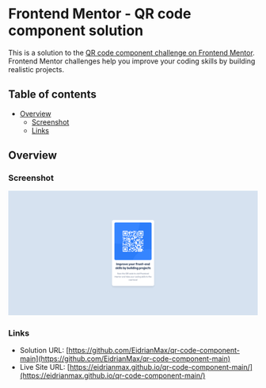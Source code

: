 # Frontend Mentor - QR code component solution

This is a solution to the [QR code component challenge on Frontend Mentor](https://www.frontendmentor.io/challenges/qr-code-component-iux_sIO_H). Frontend Mentor challenges help you improve your coding skills by building realistic projects.

## Table of contents

- [Overview](#overview)
  - [Screenshot](#screenshot)
  - [Links](#links)

## Overview

### Screenshot

![Desktop](./design/desktop-design-end.png)

### Links

- Solution URL: [https://github.com/EidrianMax/qr-code-component-main](https://github.com/EidrianMax/qr-code-component-main)
- Live Site URL: [https://eidrianmax.github.io/qr-code-component-main/](https://eidrianmax.github.io/qr-code-component-main/)
